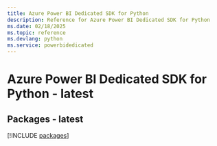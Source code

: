 ```yaml
---
title: Azure Power BI Dedicated SDK for Python
description: Reference for Azure Power BI Dedicated SDK for Python
ms.date: 02/18/2025
ms.topic: reference
ms.devlang: python
ms.service: powerbidedicated
---
```

# Azure Power BI Dedicated SDK for Python - latest
## Packages - latest
[!INCLUDE [packages](power-bi-dedicated-index.md)]